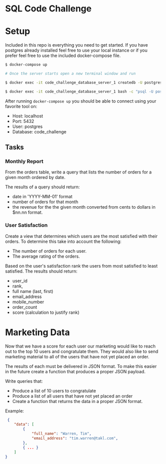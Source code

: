 # SQL Code Challenge

# Setup

Included in this repo is everything you need to get started. If you have postgres already installed feel free to use your local instance or if you prefer feel free to use the included docker-compose file.

```bash
$ docker-compose up

# Once the server starts open a new terminal window and run

$ docker exec -it code_challenge_database_server_1 createdb -U postgres code_challenge

$ docker exec -it code_challenge_database_server_1 bash -c "psql -U postgres code_challenge < /root/dump.sql"
```

After running `docker-compose up` you should be able to connect using your favorite tool on:

- Host: localhost
- Port: 5432
- User: postgres
- Database: code_challenge

## Tasks

### Monthly Report

From the orders table, write a query that lists the number of orders for a given month ordered by date.

The results of a query should return:

- date in 'YYYY-MM-01' format
- number of orders for that month
- the revenue for the the given month converted from cents to dollars in $nn.nn format.

### User Satisfaction

Create a view that determines which users are the most satisfied with their orders. To determine this take into account the following:

- The number of orders for each user.
- The average rating of the orders.

Based on the user's satisfaction rank the users from most satisfied to least satisfied.
The results should return:

- user_id
- rank,
- full name (last, first)
- email_address
- mobile_number
- order_count
- score (calculation to justify rank)


# Marketing Data

Now that we have a score for each user our marketing would like to reach out to the top 10 users and congratulate them. They would also like to send marketing material to all of the users that have not yet placed an order.

The results of each must be delivered in JSON format. To make this easier in the future create a function that produces a proper JSON payload.

Write queries that:

- Produce a list of 10 users to congratulate
- Produce a list of all users that have not yet placed an order
- Create a function that returns the data in a proper JSON format.

Example:

```JSON
 {
    "data": [
        {
            "full_name": "Warren, Tim",
            "email_address": "tim.warren@takl.com",
        },
        { ... }
    ]
}
```